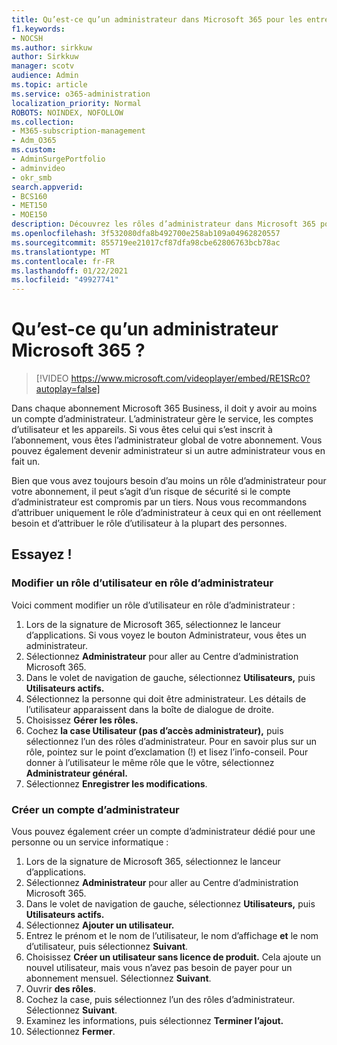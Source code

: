 ```yaml
---
title: Qu’est-ce qu’un administrateur dans Microsoft 365 pour les entreprises ?
f1.keywords:
- NOCSH
ms.author: sirkkuw
author: Sirkkuw
manager: scotv
audience: Admin
ms.topic: article
ms.service: o365-administration
localization_priority: Normal
ROBOTS: NOINDEX, NOFOLLOW
ms.collection:
- M365-subscription-management
- Adm_O365
ms.custom:
- AdminSurgePortfolio
- adminvideo
- okr_smb
search.appverid:
- BCS160
- MET150
- MOE150
description: Découvrez les rôles d’administrateur dans Microsoft 365 pour les entreprises.
ms.openlocfilehash: 3f532080dfa8b492700e258ab109a04962820557
ms.sourcegitcommit: 855719ee21017cf87dfa98cbe62806763bcb78ac
ms.translationtype: MT
ms.contentlocale: fr-FR
ms.lasthandoff: 01/22/2021
ms.locfileid: "49927741"
---
```

# <a name="what-is-a-microsoft-365-admin"></a>Qu’est-ce qu’un administrateur Microsoft 365 ?

> [!VIDEO https://www.microsoft.com/videoplayer/embed/RE1SRc0?autoplay=false]

Dans chaque abonnement Microsoft 365 Business, il doit y avoir au moins un compte d’administrateur. L’administrateur gère le service, les comptes d’utilisateur et les appareils. Si vous êtes celui qui s’est inscrit à l’abonnement, vous êtes l’administrateur global de votre abonnement. Vous pouvez également devenir administrateur si un autre administrateur vous en fait un.

Bien que vous avez toujours besoin d’au moins un rôle d’administrateur pour votre abonnement, il peut s’agit d’un risque de sécurité si le compte d’administrateur est compromis par un tiers. Nous vous recommandons d’attribuer uniquement le rôle d’administrateur à ceux qui en ont réellement besoin et d’attribuer le rôle d’utilisateur à la plupart des personnes.

## <a name="try-it"></a>Essayez !

### <a name="change-a-user-role-to-an-admin-role"></a>Modifier un rôle d’utilisateur en rôle d’administrateur

Voici comment modifier un rôle d’utilisateur en rôle d’administrateur :

1. Lors de la signature de Microsoft 365, sélectionnez le lanceur d’applications. Si vous voyez le bouton Administrateur, vous êtes un administrateur.
1. Sélectionnez **Administrateur** pour aller au Centre d’administration Microsoft 365.
1. Dans le volet de navigation de gauche, sélectionnez **Utilisateurs,** puis **Utilisateurs actifs.**
1. Sélectionnez la personne qui doit être administrateur. Les détails de l’utilisateur apparaissent dans la boîte de dialogue de droite.
1. Choisissez **Gérer les rôles.**
1. Cochez **la case Utilisateur (pas d’accès administrateur),** puis sélectionnez l’un des rôles d’administrateur. Pour en savoir plus sur un rôle, pointez sur le point d’exclamation (!) et lisez l’info-conseil. Pour donner à l’utilisateur le même rôle que le vôtre, sélectionnez **Administrateur général.**
1. Sélectionnez **Enregistrer les modifications**.

### <a name="create-an-admin-account"></a>Créer un compte d’administrateur 

Vous pouvez également créer un compte d’administrateur dédié pour une personne ou un service informatique :

1. Lors de la signature de Microsoft 365, sélectionnez le lanceur d’applications.
1. Sélectionnez **Administrateur** pour aller au Centre d’administration Microsoft 365.
1. Dans le volet de navigation de gauche, sélectionnez **Utilisateurs,** puis **Utilisateurs actifs.**
1. Sélectionnez **Ajouter un utilisateur.**
1. Entrez le prénom  et le nom de l’utilisateur, le nom d’affichage **et** le nom d’utilisateur, puis sélectionnez **Suivant**.
1. Choisissez **Créer un utilisateur sans licence de produit.** Cela ajoute un nouvel utilisateur, mais vous n’avez pas besoin de payer pour un abonnement mensuel. Sélectionnez **Suivant**.
1. Ouvrir **des rôles**.
1. Cochez la case, puis sélectionnez l’un des rôles d’administrateur. Sélectionnez **Suivant**.
1. Examinez les informations, puis sélectionnez **Terminer l’ajout.**
1. Sélectionnez **Fermer**.
